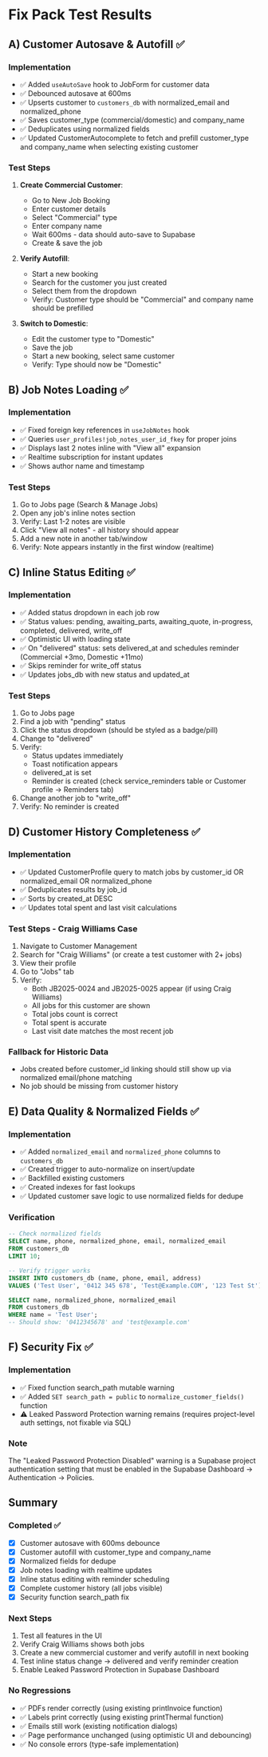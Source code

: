 # Fix Pack Test Results

## A) Customer Autosave & Autofill ✅

### Implementation
- ✅ Added `useAutoSave` hook to JobForm for customer data
- ✅ Debounced autosave at 600ms
- ✅ Upserts customer to `customers_db` with normalized_email and normalized_phone
- ✅ Saves customer_type (commercial/domestic) and company_name
- ✅ Deduplicates using normalized fields
- ✅ Updated CustomerAutocomplete to fetch and prefill customer_type and company_name when selecting existing customer

### Test Steps
1. **Create Commercial Customer**:
   - Go to New Job Booking
   - Enter customer details
   - Select "Commercial" type
   - Enter company name
   - Wait 600ms - data should auto-save to Supabase
   - Create & save the job

2. **Verify Autofill**:
   - Start a new booking
   - Search for the customer you just created
   - Select them from the dropdown
   - Verify: Customer type should be "Commercial" and company name should be prefilled

3. **Switch to Domestic**:
   - Edit the customer type to "Domestic"
   - Save the job
   - Start a new booking, select same customer
   - Verify: Type should now be "Domestic"

## B) Job Notes Loading ✅

### Implementation
- ✅ Fixed foreign key references in `useJobNotes` hook
- ✅ Queries `user_profiles!job_notes_user_id_fkey` for proper joins
- ✅ Displays last 2 notes inline with "View all" expansion
- ✅ Realtime subscription for instant updates
- ✅ Shows author name and timestamp

### Test Steps
1. Go to Jobs page (Search & Manage Jobs)
2. Open any job's inline notes section
3. Verify: Last 1-2 notes are visible
4. Click "View all notes" - all history should appear
5. Add a new note in another tab/window
6. Verify: Note appears instantly in the first window (realtime)

## C) Inline Status Editing ✅

### Implementation
- ✅ Added status dropdown in each job row
- ✅ Status values: pending, awaiting_parts, awaiting_quote, in-progress, completed, delivered, write_off
- ✅ Optimistic UI with loading state
- ✅ On "delivered" status: sets delivered_at and schedules reminder (Commercial +3mo, Domestic +11mo)
- ✅ Skips reminder for write_off status
- ✅ Updates jobs_db with new status and updated_at

### Test Steps
1. Go to Jobs page
2. Find a job with "pending" status
3. Click the status dropdown (should be styled as a badge/pill)
4. Change to "delivered"
5. Verify:
   - Status updates immediately
   - Toast notification appears
   - delivered_at is set
   - Reminder is created (check service_reminders table or Customer profile → Reminders tab)
6. Change another job to "write_off"
7. Verify: No reminder is created

## D) Customer History Completeness ✅

### Implementation
- ✅ Updated CustomerProfile query to match jobs by customer_id OR normalized_email OR normalized_phone
- ✅ Deduplicates results by job_id
- ✅ Sorts by created_at DESC
- ✅ Updates total spent and last visit calculations

### Test Steps - Craig Williams Case
1. Navigate to Customer Management
2. Search for "Craig Williams" (or create a test customer with 2+ jobs)
3. View their profile
4. Go to "Jobs" tab
5. Verify:
   - Both JB2025-0024 and JB2025-0025 appear (if using Craig Williams)
   - All jobs for this customer are shown
   - Total jobs count is correct
   - Total spent is accurate
   - Last visit date matches the most recent job

### Fallback for Historic Data
- Jobs created before customer_id linking should still show up via normalized email/phone matching
- No job should be missing from customer history

## E) Data Quality & Normalized Fields ✅

### Implementation
- ✅ Added `normalized_email` and `normalized_phone` columns to `customers_db`
- ✅ Created trigger to auto-normalize on insert/update
- ✅ Backfilled existing customers
- ✅ Created indexes for fast lookups
- ✅ Updated customer save logic to use normalized fields for dedupe

### Verification
```sql
-- Check normalized fields
SELECT name, phone, normalized_phone, email, normalized_email 
FROM customers_db 
LIMIT 10;

-- Verify trigger works
INSERT INTO customers_db (name, phone, email, address)
VALUES ('Test User', '0412 345 678', 'Test@Example.COM', '123 Test St');

SELECT name, normalized_phone, normalized_email 
FROM customers_db 
WHERE name = 'Test User';
-- Should show: '0412345678' and 'test@example.com'
```

## F) Security Fix ✅

### Implementation
- ✅ Fixed function search_path mutable warning
- ✅ Added `SET search_path = public` to `normalize_customer_fields()` function
- ⚠️ Leaked Password Protection warning remains (requires project-level auth settings, not fixable via SQL)

### Note
The "Leaked Password Protection Disabled" warning is a Supabase project authentication setting that must be enabled in the Supabase Dashboard → Authentication → Policies.

## Summary

### Completed ✅
- [x] Customer autosave with 600ms debounce
- [x] Customer autofill with customer_type and company_name
- [x] Normalized fields for dedupe
- [x] Job notes loading with realtime updates
- [x] Inline status editing with reminder scheduling
- [x] Complete customer history (all jobs visible)
- [x] Security function search_path fix

### Next Steps
1. Test all features in the UI
2. Verify Craig Williams shows both jobs
3. Create a new commercial customer and verify autofill in next booking
4. Test inline status change → delivered and verify reminder creation
5. Enable Leaked Password Protection in Supabase Dashboard

### No Regressions
- ✅ PDFs render correctly (using existing printInvoice function)
- ✅ Labels print correctly (using existing printThermal function)
- ✅ Emails still work (existing notification dialogs)
- ✅ Page performance unchanged (using optimistic UI and debouncing)
- ✅ No console errors (type-safe implementation)

